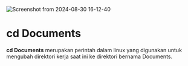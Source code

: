 ![Screenshot from 2024-08-30 16-12-40](https://github.com/user-attachments/assets/9fa025e6-4d09-4a0b-8ecc-1a1f61e7dc3f)
<p></p>
<H1>cd Documents</H1>
<b>cd Documents</b> merupakan perintah dalam linux yang digunakan untuk mengubah direktori kerja saat ini ke direktori bernama Documents. 
